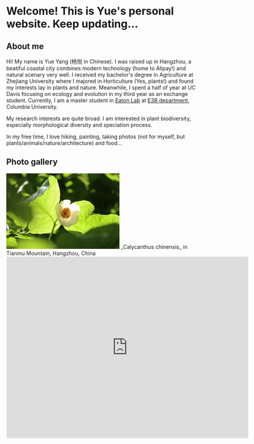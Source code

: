 # Welcome! This is Yue's personal website. Keep updating...

## About me
Hi!
My name is Yue Yang (杨悦 in Chinese). I was raised up in Hangzhou, a beatiful coastal city combines modern technology (home to Alipay!) and natural scenary very well. I received my bachelor's degree in Agriculture at Zhejiang University where I majored in Horticulture (Yes, plants!) and found my interests lay in plants and nature. Meanwhile, I spent a half of year at UC Davis focusing on ecology and evolution in my third year as an exchange student. Currently, I am a master student in [Eaton Lab](https://eaton-lab.org) at [E3B department](http://e3b.columbia.edu), Columbia University. 

My research interests are quite broad. I am interested in plant biodiversity, especially morphological diversity and speciation process.

In my free time, I love hiking, painting, taking photos (not for myself, but plants/animals/nature/architecture) and food...

## Photo gallery
<img src="/images/flowers.JPG" width="300">
_Calycanthus chinensis_ in Tianmu Mountain, Hangzhou, China



<iframe width="640" height="480" style="border:1px solid #eeeeee;" src="https://3dviewer.net/embed.html#model=https://raw.githubusercontent.com/yuemeanshappy/photogram_yue/main/cranolopha_dng.ply$camera=3.64484,16.57190,0.53469,2.23160,3.91229,-13.05984,0.00000,1.00000,0.00000$envsettings=fishermans_bastion,off$backgroundcolor=255,255,255$defaultcolor=200,200,200$edgesettings=off,0,0,0,1"></iframe>
